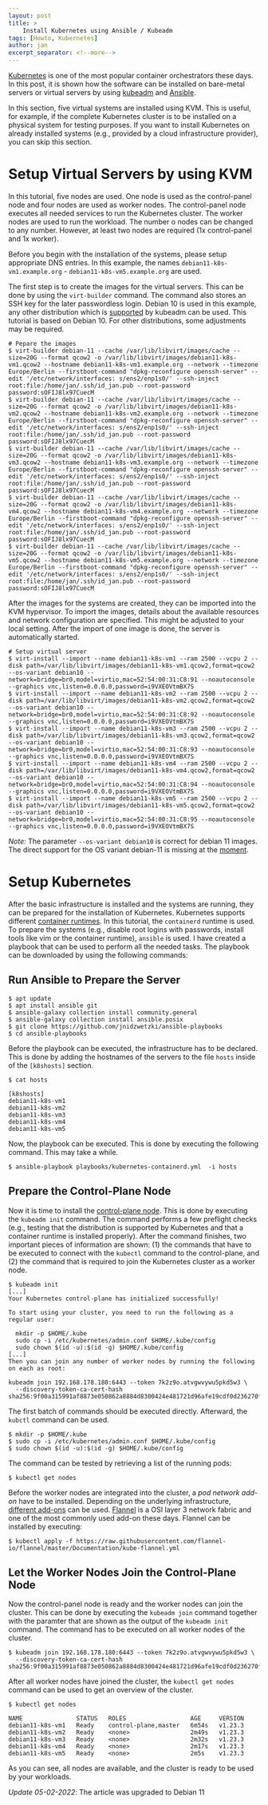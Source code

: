 ```yaml
---
layout: post
title: >
    Install Kubernetes using Ansible / Kubeadm
tags: [Howto, Kubernetes]
author: jan
excerpt_separator: <!--more-->
---
```


[Kubernetes](https://kubernetes.io/) is one of the most popular container orchestrators these days. In this post, it is shown how the software can be installed on bare-metal servers or virtual servers by using [kubeadm](https://kubernetes.io/docs/setup/production-environment/tools/kubeadm/create-cluster-kubeadm/) and [Ansible](https://github.com/ansible/ansible).

<!--more-->

In this section, five virtual systems are installed using KVM. This is useful, for example, if the complete Kubernetes cluster is to be installed on a physical system for testing purposes. If you want to install Kubernetes on already installed systems (e.g., provided by a cloud infrastructure provider), you can skip this section. 

# Setup Virtual Servers by using KVM
In this tutorial, five nodes are used. One node is used as the control-panel node and four nodes are used as worker nodes. The control-panel node executes all needed services to run the Kubernetes cluster. The worker nodes are used to run the workload. The number o nodes can be changed to any number. However, at least two nodes are required (1x control-panel and 1x worker).

Before you begin with the installation of the systems, please setup appropriate DNS entries. In this example, the names `debian11-k8s-vm1.example.org` - `debian11-k8s-vm5.example.org` are used. 

The first step is to create the images for the virtual servers. This can be done by using the `virt-builder` command. The command also stores an SSH key for the later passwordless login. Debian 10 is used in this example, any other distribution which is [supported](https://kubernetes.io/docs/tasks/tools/install-kubectl-linux/) by kubeadm can be used. This tutorial is based on Debian 10. For other distributions, some adjustments may be required.


```shell
# Pepare the images
$ virt-builder debian-11 --cache /var/lib/libvirt/images/cache --size=20G --format qcow2 -o /var/lib/libvirt/images/debian11-k8s-vm1.qcow2 --hostname debian11-k8s-vm1.example.org --network --timezone Europe/Berlin --firstboot-command "dpkg-reconfigure openssh-server" --edit '/etc/network/interfaces: s/ens2/enp1s0/' --ssh-inject root:file:/home/jan/.ssh/id_jan.pub --root-password password:sOFIJ8lx97CuecM
$ virt-builder debian-11 --cache /var/lib/libvirt/images/cache --size=20G --format qcow2 -o /var/lib/libvirt/images/debian11-k8s-vm2.qcow2 --hostname debian11-k8s-vm2.example.org --network --timezone Europe/Berlin --firstboot-command "dpkg-reconfigure openssh-server" --edit '/etc/network/interfaces: s/ens2/enp1s0/' --ssh-inject root:file:/home/jan/.ssh/id_jan.pub --root-password password:sOFIJ8lx97CuecM
$ virt-builder debian-11 --cache /var/lib/libvirt/images/cache --size=20G --format qcow2 -o /var/lib/libvirt/images/debian11-k8s-vm3.qcow2 --hostname debian11-k8s-vm3.example.org --network --timezone Europe/Berlin --firstboot-command "dpkg-reconfigure openssh-server" --edit '/etc/network/interfaces: s/ens2/enp1s0/' --ssh-inject root:file:/home/jan/.ssh/id_jan.pub --root-password password:sOFIJ8lx97CuecM
$ virt-builder debian-11 --cache /var/lib/libvirt/images/cache --size=20G --format qcow2 -o /var/lib/libvirt/images/debian11-k8s-vm4.qcow2 --hostname debian11-k8s-vm4.example.org --network --timezone Europe/Berlin --firstboot-command "dpkg-reconfigure openssh-server" --edit '/etc/network/interfaces: s/ens2/enp1s0/' --ssh-inject root:file:/home/jan/.ssh/id_jan.pub --root-password password:sOFIJ8lx97CuecM
$ virt-builder debian-11 --cache /var/lib/libvirt/images/cache --size=20G --format qcow2 -o /var/lib/libvirt/images/debian11-k8s-vm5.qcow2 --hostname debian11-k8s-vm5.example.org --network --timezone Europe/Berlin --firstboot-command "dpkg-reconfigure openssh-server" --edit '/etc/network/interfaces: s/ens2/enp1s0/' --ssh-inject root:file:/home/jan/.ssh/id_jan.pub --root-password password:sOFIJ8lx97CuecM
```

After the images for the systems are created, they can be imported into the KVM hypervisor. To import the images, details about the available resources and network configuration are specified. This might be adjusted to your local setting. After the import of one image is done, the server is automatically started.

```shell
# Setup virtual server
$ virt-install --import --name debian11-k8s-vm1 --ram 2500 --vcpu 2 --disk path=/var/lib/libvirt/images/debian11-k8s-vm1.qcow2,format=qcow2 --os-variant debian10 --network=bridge=br0,model=virtio,mac=52:54:00:31:C8:91 --noautoconsole --graphics vnc,listen=0.0.0.0,password=i9VXEOVtmBX7S
$ virt-install --import --name debian11-k8s-vm2 --ram 2500 --vcpu 2 --disk path=/var/lib/libvirt/images/debian11-k8s-vm2.qcow2,format=qcow2 --os-variant debian10 --network=bridge=br0,model=virtio,mac=52:54:00:31:C8:92 --noautoconsole --graphics vnc,listen=0.0.0.0,password=i9VXEOVtmBX7S
$ virt-install --import --name debian11-k8s-vm3 --ram 2500 --vcpu 2 --disk path=/var/lib/libvirt/images/debian11-k8s-vm3.qcow2,format=qcow2 --os-variant debian10 --network=bridge=br0,model=virtio,mac=52:54:00:31:C8:93 --noautoconsole --graphics vnc,listen=0.0.0.0,password=i9VXEOVtmBX7S
$ virt-install --import --name debian11-k8s-vm4 --ram 2500 --vcpu 2 --disk path=/var/lib/libvirt/images/debian11-k8s-vm4.qcow2,format=qcow2 --os-variant debian10 --network=bridge=br0,model=virtio,mac=52:54:00:31:C8:94 --noautoconsole --graphics vnc,listen=0.0.0.0,password=i9VXEOVtmBX7S
$ virt-install --import --name debian11-k8s-vm5 --ram 2500 --vcpu 2 --disk path=/var/lib/libvirt/images/debian11-k8s-vm5.qcow2,format=qcow2 --os-variant debian10 --network=bridge=br0,model=virtio,mac=52:54:00:31:C8:95 --noautoconsole --graphics vnc,listen=0.0.0.0,password=i9VXEOVtmBX7S
```

_Note:_ The parameter `--os-variant debian10` is correct for debian 11 images. The direct support for the OS variant debian-11 is missing at the [moment](https://groups.google.com/g/linux.debian.user/c/QTY-7VlXRFA).

# Setup Kubernetes
After the basic infrastructure is installed and the systems are running, they can be prepared for the installation of Kubernetes. Kubernetes supports different [container runtimes](https://kubernetes.io/docs/setup/production-environment/container-runtimes/). In this tutorial, the `containerd` runtime is used. To prepare the systems (e.g., disable root logins with passwords, install tools like vim or the container runtime), `ansible` is used. I have created a playbook that can be used to perform all the needed tasks. The playbook can be downloaded by using the following commands:


## Run Ansible to Prepare the Server
```shell
$ apt update
$ apt install ansible git
$ ansible-galaxy collection install community.general
$ ansible-galaxy collection install ansible.posix
$ git clone https://github.com/jnidzwetzki/ansible-playbooks
$ cd ansible-playbooks
```

Before the playbook can be executed, the infrastructure has to be declared. This is done by adding the hostnames of the servers to the file `hosts` inside of the `[k8shosts]` section.

```shell
$ cat hosts

[k8shosts]
debian11-k8s-vm1
debian11-k8s-vm2
debian11-k8s-vm3
debian11-k8s-vm4
debian11-k8s-vm5
```

Now, the playbook can be executed. This is done by executing the following command. This may take a while. 

```shell
$ ansible-playbook playbooks/kubernetes-containerd.yml  -i hosts
```

## Prepare the Control-Plane Node
Now it is time to install the [control-plane node](https://kubernetes.io/docs/concepts/overview/components/). This is done by executing the `kubeadm init` command. The command performs a few preflight checks (e.g., testing that the distribution is supported by Kubernetes and that a container runtime is installed properly). After the command finishes, two important pieces of information are shown: (1) the commands that have to be executed to connect with the `kubectl` command to the control-plane, and (2) the command that is required to join the Kubernetes cluster as a worker node. 

```shell
$ kubeadm init
[...]
Your Kubernetes control-plane has initialized successfully!

To start using your cluster, you need to run the following as a regular user:

  mkdir -p $HOME/.kube
  sudo cp -i /etc/kubernetes/admin.conf $HOME/.kube/config
  sudo chown $(id -u):$(id -g) $HOME/.kube/config
[...]
Then you can join any number of worker nodes by running the following on each as root:

kubeadm join 192.168.178.180:6443 --token 7k2z9o.atvgwvywu5pkd5w3 \
  --discovery-token-ca-cert-hash sha256:9f00a315991af8873e050862a8884d8300424e481721d96afe19cdf0d236270f 
```

The first batch of commands should be executed directly. Afterward, the `kubctl` command can be used.

```shell
$ mkdir -p $HOME/.kube
$ sudo cp -i /etc/kubernetes/admin.conf $HOME/.kube/config
$ sudo chown $(id -u):$(id -g) $HOME/.kube/config
```

The command can be tested by retrieving a list of the running pods:

```shell
$ kubectl get nodes
```

Before the worker nodes are integrated into the cluster, a _pod network add-on_  have to be installed. Depending on the underlying infrastructure, [different add-ons](https://kubernetes.io/docs/concepts/cluster-administration/networking/#how-to-implement-the-kubernetes-networking-model) can be used. [Flannel](https://github.com/flannel-io/flannel#flannel) is a OSI layer 3 network fabric and one of the most commonly used add-on these days. Flannel can be installed by executing:

```shell
$ kubectl apply -f https://raw.githubusercontent.com/flannel-io/flannel/master/Documentation/kube-flannel.yml
```

## Let the Worker Nodes Join the Control-Plane Node
Now the control-panel node is ready and the worker nodes can join the cluster. This can be done by executing the `kubeadm join` command together with the paramter that are shown as the output of the `kubeadm init` command. The command has to be executed on all worker nodes of the cluster.

```shell
$ kubeadm join 192.168.178.180:6443 --token 7k2z9o.atvgwvywu5pkd5w3 \
  --discovery-token-ca-cert-hash sha256:9f00a315991af8873e050862a8884d8300424e481721d96afe19cdf0d236270f 
```

After all worker nodes have joined the cluster, the `kubectl get nodes` command can be used to get an overview of the cluster. 

```shell
$ kubectl get nodes

NAME               STATUS   ROLES                  AGE     VERSION
debian11-k8s-vm1   Ready    control-plane,master   6m54s   v1.23.3
debian11-k8s-vm2   Ready    <none>                 2m49s   v1.23.3
debian11-k8s-vm3   Ready    <none>                 2m32s   v1.23.3
debian11-k8s-vm4   Ready    <none>                 2m17s   v1.23.3
debian11-k8s-vm5   Ready    <none>                 2m5s    v1.23.3
```

As you can see, all nodes are available, and the cluster is ready to be used by your workloads.


_Update 05-02-2022_: The article was upgraded to Debian 11